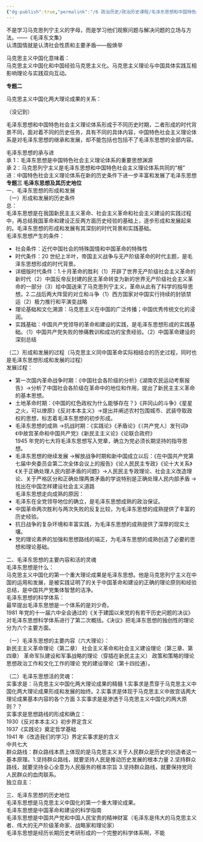 ```yaml
---
{"dg-publish":true,"permalink":"/6 政治历史/政治历史课程/毛泽东思想和中国特色社会主义理论体系概论/20200916第一章专题一、专题二、专题三/","title":"20200916第一章专题一、专题二、专题三"}
---
```



不是学习马克思列宁主义的字母，而是学习他们观察问题与解决问题的立场与方法。——《毛泽东文集》  
认清国情就是认清社会性质和主要矛盾——殷焕举

马克思主义中国化意味着：  
马克思主义中国化和中国经验马克思主义化。马克思主义理论与中国具体实践互相影响理论与实践双向互动。

**专题二**

马克思主义中国化两大理论成果的关系：

（没记到）

毛泽东思想和中国特色社会主义理论体系形成于不同历史时期，二者形成的时代背景不同，面对着不同的历史任务，具有不同的具体内容，中国特色社会主义理论体系是对毛泽东思想的继承和发展，却不能包括也包括不了毛泽东思想的全部内容。

毛泽东思想的承与进  
承 1：毛泽东思想是中国特色社会主义理论体系的重要思想渊源  
承 2：马克思列宁主义是毛泽东思想和中国特色社会主义理论体系共同的“根”  
进：中国特色社会主义理论体系在新的历史条件下进一步丰富和发展了毛泽东思想  
**专题三 毛泽东思想及其历史地位**  
一、毛泽东思想的形成和发展  
（一）形成和发展的历史条件  
总：  
毛泽东思想是在我国新民主主义革命、社会主义革命和社会主义建设的实践过程中，再总结我国革命和建设正反两方面历史经验的基础上，逐步形成和发展起来的。毛泽东思想的形成和发展有其深刻的时代背景和实践基础。  
毛泽东思想产生的条件：
- 社会条件：近代中国社会的特殊国情和中国革命的特殊性
- 时代条件：20 世纪上半叶，帝国主义战争与无产阶级革命的时代主题，是毛泽东思想形成的时代背景。
- 详细版时代条件：1.十月革命的胜利（1）开辟了世界无产阶级社会主义革命的新时代（2）中国反帝反封建的民主革命转变为新的世界无产阶级社会主义革命的一部分（3）给中国送来了马克思列宁主义，革命从此有了科学的指导思想。2.二战后两大阵营的对立和斗争（1）西方国家对中国实行持续的封锁禁运（2）极力推行和平演变战略
- 理论基础和文化溯源：马克思主义在中国的广泛传播；中国优秀传统文化的浸润。
- 实践基础：中国共产党领导的革命和建设的实践，是毛泽东思想形成的实践基础。（1）中国共产党失败的惨痛教训和成功的宝贵经验。（2）中国革命建设的深刻总结

（二）形成和发展的过程（马克思主义同中国革命实际相结合的历史过程，同时也是毛泽东思想形成和发展的过程）  
发展过程：
- 第一次国内革命战争时期：《中国社会各阶级的分析》《湖南农民运动考察报告》-\>分析了中国社会各阶级在革命中的地位和作用，提出了新民主主义革命的基本思想。
- 土地革命时期：《中国的红色政权为什么能够存在？》《井冈山的斗争》《星星之火，可以燎原》《反对本本主义》-\>提出并阐述农村包围城市、武装夺取政权的思想，标志着毛泽东思想的初步形成。
- 毛泽东思想的成熟 -\>抗战时期：《实践论》《矛盾论》《（共产党人）发刊词》《中故宫革命和中国共产党》《新民主主义论》《论联合政府》  
1945 年党的七大将毛泽东思想写入党章，确立为党必须长期坚持的指导思想。
- 毛泽东思想的继续发展 -\>解放战争时期和新中国成立以后：《在中国共产党第七届中央委员会第二次全体会议上的报告》《论人民民主专政》《论十大关系》《关于正确处理人民内部矛盾的问题》-\>人民民主专政理论、社会主义改造理论、关于严格区分和正确处理两类矛盾的学说特别是正确处理人民内部矛盾 -\>找出在中国怎样建设社会主义道路  
毛泽东思想走向成熟的原因：
- 毛泽东在全党领导地位的确立，是毛泽东思想成熟的政治保证。
- 中国革命两次胜利与两次失败的反复比较，为毛泽东思想的成熟提供了丰富的历史经验。
- 抗日战争的复杂环境和丰富实践，为毛泽东思想的成熟提供了深厚的现实土壤。
- 党的理论素养的加强和思想路线的端正，为毛泽东思想的成熟创造了必要的思想和理论基础。

二、毛泽东思想的主要内容和活的灵魂  
毛泽东思想是什么：  
马克思主义中国化的第一个重大理论成果是毛泽东思想。他是马克思列宁主义在中国的运用和发展，是被实践证明了的关于中国革命和建设的正确的理论原则和经验总结，是中国共产党集体智慧的洁净。  
毛泽东思想的科学体系：  
最早提出毛泽东思想是一个体系的是刘少奇。  
1981 年党的十一届六中全会通过的《关于建国以来党的有若干历史问题的决议》对毛泽东思想科学体系进行了第二次概括。《决议》把毛泽东思想的独创性的理论分为六个主要方面。

（一）毛泽东思想的主要内容（六大理论）：  
新民主主义革命理论（第二章） 社会主义革命和社会主义建设理论（第三章、第四章） 革命军队建设和军事战略的理论（穿插在新民主主义） 政策和策略的理论 思想政治工作和文化工作的理论 党的建设理论（第十四拉通）。

（二）毛泽东思想活的灵魂：  
实事求是：马克思主义中国化两大理论成果的精髓 1.实事求是贯穿于马克思主义中国化两大理论成果形成和发展的始终。2.实事求是体现于马克思主义中故宫话两大理论成果基本内容的各个方面 3.实事求是是渗透于马克思主义中国化的两大原则？？  
实事求是思想路线的形成和确立：  
1930《反对本本主义》初步界定含义  
1937《实践论》奠定哲学基础  
1941 年《改造我们的学习》界定实事求是的含义  
中共七大  
群众路线：群众路线本质上体现的是马克思主义关于人民群众是历史的创造者这一基本原理。1.坚持群众路线，就要坚持人民是推动历史发展的根本力量 2.坚持群众路线，就要坚持全心全意为人民服务的根本宗旨 3.坚持群众路线，就要保持党同人民群众的血肉联系。  
独立自主：

三、毛泽东思想的历史地位  
毛泽东思想是马克思主义中国化的第一个重大理论成果。  
毛泽东思想是中国革命和建设的科学指南  
毛泽东思想是中国共产党和中国人民宝贵的精神财富（毛泽东是伟大的马克思主义者、伟大的无产阶级革命家、战略家和理论家）  
毛泽东思想是经历长期历史考研形成的一个完整的科学体系啊，不能